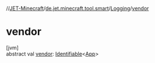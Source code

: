 //[JET-Minecraft](../../../index.md)/[de.jet.minecraft.tool.smart](../index.md)/[Logging](index.md)/[vendor](vendor.md)

# vendor

[jvm]\
abstract val [vendor](vendor.md): [Identifiable](../../../../JET-Native/-j-e-t--native/de.jet.library.tool.smart.identification/-identifiable/index.md)&lt;[App](../../de.jet.minecraft.structure.app/-app/index.md)&gt;
